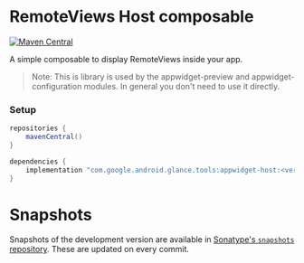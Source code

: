 # RemoteViews Host composable

[![Maven Central](https://img.shields.io/maven-central/v/com.google.android.glance.tools/appwidget-host)](https://search.maven.org/search?q=g:com.google.android.glance.tools)

A simple composable to display RemoteViews inside your app.

> Note: This is library is used by the appwidget-preview and appwidget-configuration modules.
> In general you don't need to use it directly.

### Setup

```groovy
repositories {
    mavenCentral()
}

dependencies {
    implementation "com.google.android.glance.tools:appwidget-host:<version>"
}
```

# Snapshots

Snapshots of the development version are available in [Sonatype's `snapshots` repository][snap].
These are updated on every commit.

[snap]: https://oss.sonatype.org/content/repositories/snapshots/com/google/android/glance/tools/appwidget-host/